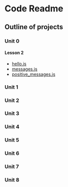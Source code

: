 # Code Readme

## Outline of projects

### Unit 0

#### Lesson 2

- [hello.js](./Unit_0/lesson_2/hello.js)
- [messages.js](./Unit_0/lesson_2/messages.js)
- [positive_messages.js](./Unit_0/lesson_2/positive_messages.js)

### Unit 1

### Unit 2

### Unit 3

### Unit 4

### Unit 5

### Unit 6

### Unit 7

### Unit 8
